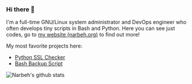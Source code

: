 ### Hi there 👋

I'm a full-time GNU/Linux system administrator and DevOps engineer who often develops tiny scripts in Bash and Python.
Here you can see just codes, go to [my website (narbeh.org)](https://narbeh.org) to find out more!

My most favorite projects here:
  * [Python SSL Checker](https://github.com/narbehaj/ssl-checker)
  * [Bash Backup Script](https://github.com/narbehaj/bash-backup)

![Narbeh's github stats](https://github-readme-stats.vercel.app/api?username=narbehaj&show_icons=true&theme=dark)
